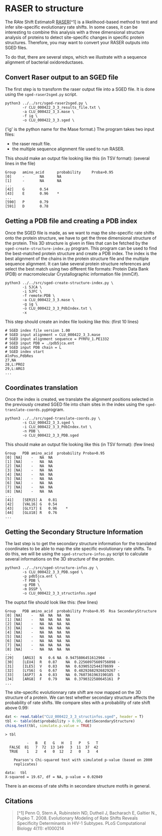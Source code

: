 # RASER to structure

The RAte Shift EstimatoR [RASER](https://www.tau.ac.il/~penn/raser.html)[^1] is a likelihood-based method to test and infer site-specific evolutionary rate shifts. 
In some cases, it can be interesting to combine this analysis with a three dimensional structure analysis of proteins to detect site-specific changes in specific protein structures. 
Therefore, you may want to convert your RASER outputs into SGED files.

To do that, there are several steps, which we illustrate with a sequence alignment of bacterial oxidoreductases. 

## Convert Raser output to an SGED file

The first step is to transform the raser output file into a SGED file. It is done using the `sged-raser2sged.py` script.

```{bash}
python3 ../../src/sged-raser2sged.py \
        -r CLU_000422_3_3_results_file.txt \
        -a CLU_000422_3_3.mase \
        -f ig \
        -o CLU_000422_3_3.sged \
```
('ig' is the python name for the Mase format.)
The program takes two input files:

* the raser result file.
* the multiple sequence alignment file used to run RASER.

This should make an output file looking like this (in TSV format): (several lines in the file)
```
Group   amino_acid      probability     Proba>0.95
[0]     -       NA      NA
[1]     -       NA      NA
...
[42]    G       0.54    
[43]    E       0.96    *
...
[590]   P       0.79    
[591]   D       0.78    
```

## Getting a PDB file and creating a PDB index

Once the SGED file is made, as we want to map the site-specific rate shifts onto the protein structure, we have to get the three dimensional structure of the protein. This 3D structure is given in files that can be fetched by the `sged-create-structure-index.py` program. This program can be used to find the best-matched protein structure and create a PDB index. The index is the best alignment of the chains in the protein structure file and the multiple sequence alignment. It can take several protein structure references and select the best match using two different file formats: Protein Data Bank (PDB) or macromolecular Crystallographic information file (mmCif).

```{bash}
python3 ../../src/sged-create-structure-index.py \
        -i 5JCA \
        -i 5JFC \
        -f remote:PDB \
        -a CLU_000422_3_3.mase \
        -g ig \
        -o CLU_000422_3_3_PdbIndex.txt \ 
        -x
```

This step should create an index file looking like this: (first 10 lines)

```
# SGED index file version 1.00
# SGED input alignment = CLU_000422_3_3.mase
# SGED input alignment sequence = PYRFU_1.PE1332
# SGED input PDB = ./pdb5jca.ent
# SGED input PDB chain = L
# SGED index start
AlnPos,PdbRes
27,NA
28,L:PRO2
29,L:ARG3
...
```

## Coordinates translation

Once the index is created, we translate the alignment positions selected in the previously created SGED file into chain sites in the index using the `sged-translate-coords.py`program.

```{bash}
python3 ../../src/sged-translate-coords.py \
        -s CLU_000422_3_3.sged \
        -i CLU_000422_3_3_PdbIndex.txt \
        -n PDB \
        -o CLU_000422_3_3_PDB.sged
```

This should make an output file looking like this (in TSV format): (few lines)

```
Group	PDB	amino_acid	probability	Proba>0.95
[0]	[NA]	-	NA	NA
[1]	[NA]	-	NA	NA
[2]	[NA]	-	NA	NA
[3]	[NA]	-	NA	NA
[4]	[NA]	-	NA	NA
[5]	[NA]	-	NA	NA
[6]	[NA]	-	NA	NA
[7]	[NA]	-	NA	NA
[8]	[NA]	-	NA	NA
...
[41]	[SER15]	A	0.81	
[42]	[VAL16]	G	0.54	
[43]	[GLY17]	E	0.96	*
[44]	[GLU18]	R	0.76	
...
```

## Getting the Secondary Structure Information

The last step is to get the secondary structure information for the translated coordinates to be able to map the site specific evolutionary rate shifts. To do this, we will be using the `sged-structure-infos.py` script to calculate several informations on the 3D structure of the protein.

```{bash}
python3 ../../src/sged-structure-infos.py \
        -s CLU_000422_3_3_PDB.sged \
        -p pdb5jca.ent \
        -f PDB \
        -g PDB \
        -m DSSP \
        -o CLU_000422_3_3_structinfos.sged
```

The ouptut file should look like this: (few lines)

```
Group	PDB	amino_acid	probability	Proba>0.95	Rsa	SecondaryStructure
[0]	[NA]	-	NA	NA	NA	NA
[1]	[NA]	-	NA	NA	NA	NA
[2]	[NA]	-	NA	NA	NA	NA
[3]	[NA]	-	NA	NA	NA	NA
[4]	[NA]	-	NA	NA	NA	NA
[5]	[NA]	-	NA	NA	NA	NA
[6]	[NA]	-	NA	NA	NA	NA
[7]	[NA]	-	NA	NA	NA	NA
[8]	[NA]	-	NA	NA	NA	NA
...
[29]	[ARG3]	N	0.6 NA	0.9475806451612904	-
[30]	[LEU4]	R	0.87	NA	0.22560975609756098	-
[31]	[ILE5]	V	0.83	NA	0.6390532544378699	-
[32]	[LYS6]	G	0.67	NA	0.48292682926829267	-
[33]	[ASP7]	A	0.83	NA	0.7607361963190185	S
[34]	[ARG8]	F	0.79	NA	0.3790322580645161	P
...
```

The site-specific evolutionnary rate shift are now mapped on the 3D structure of a protein. 
We can test whether secondary structure affects the probability of rate shifts. We compare sites with a probability of rate shift above 0.99:

```r
dat <- read.table("CLU_000422_3_3_structinfos.sged", header = T)
tbl <- table(dat$probability > 0.99, dat$SecondaryStructure)
chisq.test(tbl, simulate.p.value = TRUE)
```

```
> tbl
       
          -   B   E   G   H   I   P   S   T
  FALSE  81   7  72  13 149   3  11  37  42
  TRUE    1   2   4   0  12   2   0   3   4
```

```
	Pearson's Chi-squared test with simulated p-value (based on 2000
	replicates)

data:  tbl
X-squared = 19.67, df = NA, p-value = 0.02049
```

There is an excess of rate shifts in secondare structure motifs in general.

## Citations

> [^1] Penn O, Stern A, Rubinstein ND, Dutheil J, Bacharach E, Galtier N., Pupko T. 2008. Evolutionary Modeling of Rate Shifts Reveals Specificity Determinants in HIV-1 Subtypes.
PLoS Computational Biology 4(11): e1000214
